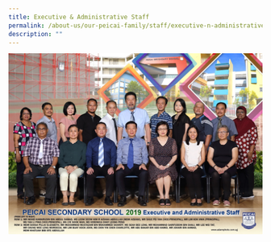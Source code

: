 ```yaml
---
title: Executive & Administrative Staff
permalink: /about-us/our-peicai-family/staff/executive-n-administrative-staff/
description: ""
---
```


<img src="/images/executive%20and%20administrative%20staff%202.jpg">